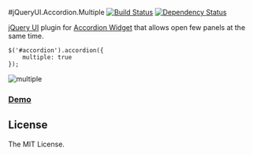 #jQueryUI.Accordion.Multiple [![Build Status](https://travis-ci.org/asleepwalker/jquery-ui.accordion.multiple.svg?branch=master)](https://travis-ci.org/asleepwalker/jquery-ui.accordion.multiple) [![Dependency Status](https://gemnasium.com/badges/github.com/asleepwalker/jquery-ui.accordion.multiple.svg)](https://gemnasium.com/github.com/asleepwalker/jquery-ui.accordion.multiple)

[jQuery UI](http://jqueryui.com/) plugin for [Accordion Widget](http://jqueryui.com/accordion/) that allows open few panels at the same time.

```
$('#accordion').accordion({
	multiple: true
});
```

![multiple](https://cloud.githubusercontent.com/assets/5080313/9653796/bb14bd2e-522e-11e5-8253-8523502bac21.png)

### <a href="http://asleepwalker.github.io/jquery-ui.accordion.multiple/">Demo</a>

## License

The MIT License.